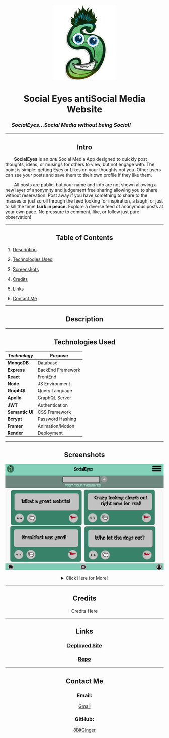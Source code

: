 <div align="center">

![SocialEyesS](./readme-pics/tinyLogo.png)

# Social Eyes antiSocial Media Website

</div>

### &nbsp;&nbsp;&nbsp;&nbsp; _SocialEyes...Social Media without being Social!_

---

<div align="center">

## Intro

</div>

&nbsp;&nbsp;&nbsp;&nbsp;&nbsp;&nbsp; **SocialEyes** is an _anti_ Social Media App designed to quickly post thoughts, ideas, or musings for others to view, but not engage with. The point is simple: getting Eyes or Likes on your thoughts not you. Other users can see your posts and save them to their own profile if they like them.

&nbsp;&nbsp;&nbsp;&nbsp;&nbsp;&nbsp; All posts are public, but your name and info are not shown allowing a new layer of anonymity and judgement free sharing allowing you to share without reservation. Post away if you have something to share to the masses or just scroll through the feed looking for inspiration, a laugh, or just to kill the time!
**Lurk in peace.** Explore a diverse feed of anonymous posts at your own pace. No pressure to comment, like, or follow
just pure observation!

---

<div align="center">

## Table of Contents

</div>

1. [Description](#about)

1. [Technologies Used](#tech)

1. [Screenshots](#pics)

1. [Credits](#credits)

1. [Links](#links)

1. [Contact Me](#contact)

---

<div id="about"></div>

<div align="center">

## Description

</div>

---

<div id="tech"></div>

<div align="center">

## Technologies Used

| _Technology_    | Purpose           |
| --------------- | ----------------- |
| **MongoDB**     | Database          |
| **Express**     | BackEnd Framework |
| **React**       | FrontEnd          |
| **Node**        | JS Environment    |
| **GraphQL**     | Query Language    |
| **Apollo**      | GraphQL Server    |
| **JWT**         | Authentication    |
| **Semantic UI** | CSS Framework     |
| **Bcrypt**      | Password Hashing  |
| **Framer**      | Animation/Motion  |
| **Render**      | Deployment        |

</div>

---

<div id="pics"></div>

<div align="center">

## Screenshots

![screenshot](./readme-pics/socialEyes-WebFullWireframe-main.png)

<details>

<Summary>
    Click Here for More!
</Summary>

<br>

![screenshot](./readme-pics/socialEyes-MobileWireframe-main.png)
![screenshot](./readme-pics/socialEyes-WebFullWireframe-loginModal.png)

</details>
</div>

---

<div id="credits"></div>

<div align="center">

## Credits

Credits Here

</div>

---

<div id="links"></div>

<div align="center">

## Links

### [Deployed Site](https://antisocialeyes.onrender.com/)

### [Repo](https://github.com/8BitGinger/antiSocialMedia)

</div>

---

<div id="contact"></div>

<div align="center">

## Contact Me

### Email:

[Gmail]()

### GitHub:

[8BitGinger](https://github.com/8BitGinger)

</div>
